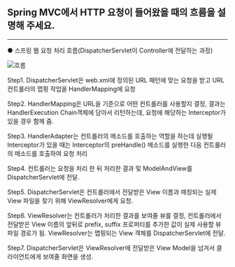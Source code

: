 ## Spring MVC에서 HTTP 요청이 들어왔을 때의 흐름을 설명해 주세요.
---

● 스프링 웹 요청 처리 흐름(DispatcherServlet이 Controller에 전달하는 과정)

![흐름](https://terasolunaorg.github.io/guideline/1.0.1.RELEASE/en/_images/RequestLifecycle.png)

Step1. DispatcherServlet은 web.xml에 정의된 URL 패턴에 맞는 요청을 받고 URL 컨트롤러의 맵핑 작업을 HandlerMapping에 요청



Step2. HandlerMapping은 URL을 기준으로 어떤 컨트롤러를 사용할지 결정, 결과는 HandlerExecution Chain객체에 담아서 리턴하는데, 요청에 해당하는 Interceptor가 있을 경우 함께 줌.



Step3. HandlerAdapter는 컨트롤러의 메소드를 호출하는 역할을 하는데 실행될 Interceptor가 있을 때는 Interceptor의 preHandle() 메소드를 실행한 다음 컨트롤러의 메소드를 호출하여 요청 처리



Step4. 컨트롤러는 요청을 처리 한 뒤 처리한 결과 및 ModelAndView를 DispatcherServlet에 전달.



Step5. DispatcherServlet은 컨트롤러에서 전달받은 View 이름과 매칭되는 실제 View 파일을 찾기 위해 ViewResolver에게 요청.



Step6. ViewResolver는 컨트롤러가 처리한 결과를 보여줄 뷰를 결정, 컨트롤러에서 전달받은 View 이름의 앞뒤로 prefix, suffix 프로퍼티를 추가한 값이 실제 사용할 뷰 파일 경로가 됨. ViewResolver는 맵핑되는 View 객체를 DispatcherServlet에 전달.



Step7. DispatcherServlet은 ViewResolver에 전달받은 View Model을 넘겨서 클라이언트에게 보여줄 화면을 생성.